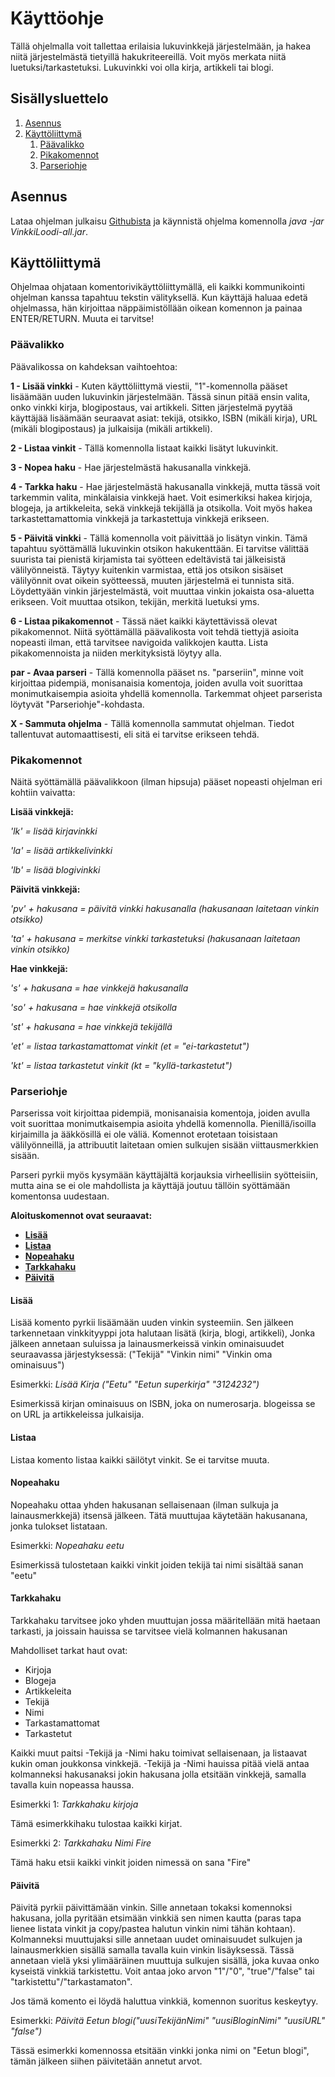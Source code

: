 # Käyttöohje

Tällä ohjelmalla voit tallettaa erilaisia lukuvinkkejä järjestelmään, ja hakea niitä järjestelmästä tietyillä hakukriteereillä. Voit myös merkata niitä luetuksi/tarkastetuksi. Lukuvinkki voi olla kirja, artikkeli tai blogi.

## Sisällysluettelo

1. [Asennus](#asennus)
2. [Käyttöliittymä](#kayttoliittyma)
    1. [Päävalikko](#paavalikko)
    2. [Pikakomennot](#pikakomennot)
    3. [Parseriohje](#parseriohje)

## Asennus <a name="asennus"></a>

Lataa ohjelman julkaisu [Githubista](https://github.com/TerriFin/VinkkiLoodi/releases) ja käynnistä ohjelma komennolla _java -jar VinkkiLoodi-all.jar_.

## Käyttöliittymä <a name="kayttoliittyma"></a>

Ohjelmaa ohjataan komentorivikäyttöliittymällä, eli kaikki kommunikointi ohjelman kanssa tapahtuu tekstin välityksellä. Kun käyttäjä haluaa edetä ohjelmassa, hän kirjoittaa näppäimistöllään oikean komennon ja painaa ENTER/RETURN. Muuta ei tarvitse!

### Päävalikko <a name="paavalikko"></a>

Päävalikossa on kahdeksan vaihtoehtoa:

**1 - Lisää vinkki** - Kuten käyttöliittymä viestii, "1"-komennolla pääset lisäämään uuden lukuvinkin järjestelmään. Tässä sinun pitää ensin valita, onko vinkki kirja, blogipostaus, vai artikkeli. Sitten järjestelmä pyytää käyttäjää lisäämään seuraavat asiat: tekijä, otsikko, ISBN (mikäli kirja), URL (mikäli blogipostaus) ja julkaisija (mikäli artikkeli).

**2 - Listaa vinkit** - Tällä komennolla listaat kaikki lisätyt lukuvinkit.

**3 - Nopea haku** - Hae järjestelmästä hakusanalla vinkkejä.

**4 - Tarkka haku** - Hae järjestelmästä hakusanalla vinkkejä, mutta tässä voit tarkemmin valita, minkälaisia vinkkejä haet. Voit esimerkiksi hakea kirjoja, blogeja, ja artikkeleita, sekä vinkkejä tekijällä ja otsikolla. Voit myös hakea tarkastettamattomia vinkkejä ja tarkastettuja vinkkejä erikseen.

**5 - Päivitä vinkki** - Tällä komennolla voit päivittää jo lisätyn vinkin. Tämä tapahtuu syöttämällä lukuvinkin otsikon hakukenttään. Ei tarvitse välittää suurista tai pienistä kirjamista tai syötteen edeltävistä tai jälkeisistä välilyönneistä. Täytyy kuitenkin varmistaa, että jos otsikon sisäiset välilyönnit ovat oikein syötteessä, muuten järjestelmä ei tunnista sitä. Löydettyään vinkin järjestelmästä, voit muuttaa vinkin jokaista osa-aluetta erikseen. Voit muuttaa otsikon, tekijän, merkitä luetuksi yms.

**6 - Listaa pikakomennot** - Tässä näet kaikki käytettävissä olevat pikakomennot. Niitä syöttämällä päävalikosta voit tehdä tiettyjä asioita nopeasti ilman, että tarvitsee navigoida valikkojen kautta. Lista pikakomennoista ja niiden merkityksistä löytyy alla.

**par - Avaa parseri** - Tällä komennolla pääset ns. "parseriin", minne voit kirjoittaa pidempiä, monisanaisia komentoja, joiden avulla voit suorittaa monimutkaisempia asioita yhdellä komennolla. Tarkemmat ohjeet parserista löytyvät "Parseriohje"-kohdasta.

**X - Sammuta ohjelma** - Tällä komennolla sammutat ohjelman. Tiedot tallentuvat automaattisesti, eli sitä ei tarvitse erikseen tehdä.

### Pikakomennot <a name="pikakomennot"></a>

Näitä syöttämällä päävalikkoon (ilman hipsuja) pääset nopeasti ohjelman eri kohtiin vaivatta:

**Lisää vinkkejä:**

*'lk' = lisää kirjavinkki*

*'la' = lisää artikkelivinkki*

*'lb' = lisää blogivinkki*

**Päivitä vinkkejä:**

*'pv' + hakusana = päivitä vinkki hakusanalla (hakusanaan laitetaan vinkin otsikko)*

*'ta' + hakusana = merkitse vinkki tarkastetuksi (hakusanaan laitetaan vinkin otsikko)*

**Hae vinkkejä:**

*'s' + hakusana = hae vinkkejä hakusanalla*

*'so' + hakusana = hae vinkkejä otsikolla*

*'st' + hakusana = hae vinkkejä tekijällä*

*'et' = listaa tarkastamattomat vinkit (et = "ei-tarkastetut")*

*'kt' = listaa tarkastetut vinkit (kt = "kyllä-tarkastetut")*

### Parseriohje

Parserissa voit kirjoittaa pidempiä, monisanaisia komentoja, joiden avulla voit suorittaa monimutkaisempia asioita yhdellä komennolla. Pienillä/isoilla kirjaimilla ja ääkkösillä ei ole väliä.
Komennot erotetaan toisistaan välilyönneillä, ja attribuutit laitetaan
omien sulkujen sisään viittausmerkkien sisään.

Parseri pyrkii myös kysymään käyttäjältä korjauksia virheellisiin syötteisiin,
mutta aina se ei ole mahdollista ja käyttäjä joutuu tällöin syöttämään komentonsa uudestaan.

**Aloituskomennot ovat seuraavat:**

- [**Lisää**](#lisaa)
- [**Listaa**](#listaa)
- [**Nopeahaku**](#nopeahaku)
- [**Tarkkahaku**](#tarkkahaku)
- [**Päivitä**](#paivita)

#### Lisää <a name="lisaa"></a>

Lisää komento pyrkii lisäämään uuden vinkin systeemiin.
Sen jälkeen tarkennetaan vinkkityyppi jota halutaan lisätä (kirja, blogi, artikkeli),
Jonka jälkeen annetaan suluissa ja lainausmerkeissä vinkin ominaisuudet seuraavassa järjestyksessä:
("Tekijä" "Vinkin nimi" "Vinkin oma ominaisuus")

Esimerkki: *Lisää Kirja ("Eetu" "Eetun superkirja" "3124232")*

Esimerkissä kirjan ominaisuus on ISBN, joka on numerosarja. blogeissa se on URL ja artikkeleissa julkaisija.

#### Listaa <a name="listaa"></a>

Listaa komento listaa kaikki säilötyt vinkit. Se ei tarvitse muuta.

#### Nopeahaku <a name="nopeahaku"></a>

Nopeahaku ottaa yhden hakusanan sellaisenaan (ilman sulkuja ja lainausmerkkejä) itsensä jälkeen. Tätä muuttujaa käytetään hakusanana, jonka tulokset listataan.

Esimerkki: *Nopeahaku eetu*

Esimerkissä tulostetaan kaikki vinkit joiden tekijä tai nimi sisältää sanan "eetu"

#### Tarkkahaku <a name="tarkkahaku"></a>

Tarkkahaku tarvitsee joko yhden muuttujan jossa määritellään mitä haetaan tarkasti, ja joissain hauissa se tarvitsee vielä kolmannen hakusanan

Mahdolliset tarkat haut ovat:

- Kirjoja
- Blogeja
- Artikkeleita
- Tekijä
- Nimi
- Tarkastamattomat
- Tarkastetut

Kaikki muut paitsi -Tekijä ja -Nimi haku toimivat sellaisenaan, ja listaavat kukin oman joukkonsa vinkkejä.
-Tekijä ja -Nimi hauissa pitää vielä antaa kolmanneksi hakusanaksi jokin hakusana jolla etsitään vinkkejä,
samalla tavalla kuin nopeassa haussa.

Esimerkki 1: *Tarkkahaku kirjoja*

Tämä esimerkkihaku tulostaa kaikki kirjat.

Esimerkki 2: *Tarkkahaku Nimi Fire*

Tämä haku etsii kaikki vinkit joiden nimessä on sana "Fire"

#### Päivitä <a name="paivita"></a>

Päivitä pyrkii päivittämään vinkin. Sille annetaan tokaksi komennoksi hakusana, jolla pyritään etsimään vinkkiä sen nimen kautta (paras tapa lienee listata vinkit ja copy/pastea halutun vinkin nimi tähän kohtaan).
Kolmanneksi muuttujaksi sille annetaan uudet ominaisuudet sulkujen ja lainausmerkkien sisällä
samalla tavalla kuin vinkin lisäyksessä. Tässä annetaan vielä yksi ylimääräinen muuttuja sulkujen sisällä,
joka kuvaa onko kyseistä vinkkiä tarkistettu. Voit antaa joko arvon "1"/"0", "true"/"false" tai "tarkistettu"/"tarkastamaton".

Jos tämä komento ei löydä haluttua vinkkiä, komennon suoritus keskeytyy.

Esimerkki: *Päivitä Eetun blogi("uusiTekijänNimi" "uusiBloginNimi" "uusiURL" "false")*

Tässä esimerkki komennossa etsitään vinkki jonka nimi on "Eetun blogi", tämän jälkeen siihen päivitetään annetut arvot.
